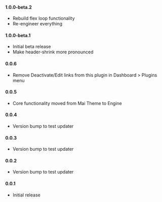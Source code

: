 #### 1.0.0-beta.2
* Rebuild flex loop functionality
* Re-engineer everything

#### 1.0.0-beta.1
* Initial beta release
* Make header-shrink more pronounced

#### 0.0.6
* Remove Deactivate/Edit links from this plugin in Dashboard > Plugins menu

#### 0.0.5
* Core functionality moved from Mai Theme to Engine

#### 0.0.4
* Version bump to test updater

#### 0.0.3
* Version bump to test updater

#### 0.0.2
* Version bump to test updater

#### 0.0.1
* Initial release